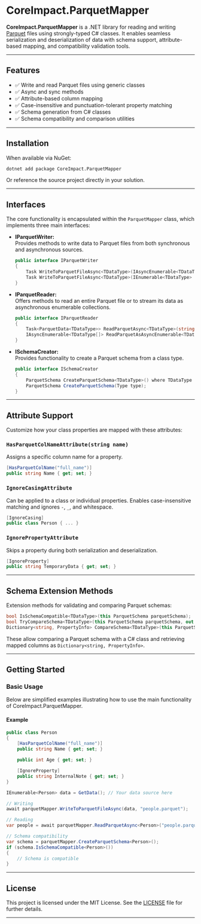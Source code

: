 # CoreImpact.ParquetMapper

**CoreImpact.ParquetMapper** is a .NET library for reading and writing [Parquet](https://parquet.apache.org/) files using strongly-typed C# classes. It enables seamless serialization and deserialization of data with schema support, attribute-based mapping, and compatibility validation tools.

---

## Features

- ✅ Write and read Parquet files using generic classes  
- ✅ Async and sync methods  
- ✅ Attribute-based column mapping  
- ✅ Case-insensitive and punctuation-tolerant property matching  
- ✅ Schema generation from C# classes  
- ✅ Schema compatibility and comparison utilities

---

## Installation

When available via NuGet:

```bash
dotnet add package CoreImpact.ParquetMapper
```

Or reference the source project directly in your solution.

---
## Interfaces

The core functionality is encapsulated within the `ParquetMapper` class, which implements three main interfaces:
  
  - **IParquetWriter:**  
    Provides methods to write data to Parquet files from both synchronous and asynchronous sources.
    ```csharp
    public interface IParquetWriter
    {
        Task WriteToParquetFileAsync<TDataType>(IAsyncEnumerable<TDataType> data, string path, int rowGroupSize = 1_000_000, CancellationToken cancellationToken = default) where TDataType : new();
        Task WriteToParquetFileAsync<TDataType>(IEnumerable<TDataType> data, string path, int rowGroupSize = 1_000_000, CancellationToken cancellationToken = default) where TDataType : new();
    }
    ```
  
  - **IParquetReader:**  
    Offers methods to read an entire Parquet file or to stream its data as asynchronous enumerable collections.
    ```csharp
    public interface IParquetReader
    {
        Task<ParquetData<TDataType>> ReadParquetAsync<TDataType>(string path, CancellationToken cancellationToken = default) where TDataType : new();
        IAsyncEnumerable<TDataType[]> ReadParquetAsAsyncEnumerable<TDataType>(string path, CancellationToken cancellationToken = default) where TDataType : new();
    }
    ```
  
  - **ISchemaCreator:**  
    Provides functionality to create a Parquet schema from a class type.
    ```csharp
    public interface ISchemaCreator
    {
        ParquetSchema CreateParquetSchema<TDataType>() where TDataType : new();
        ParquetSchema CreateParquetSchema(Type type);
    }
    ```
---
## Attribute Support

Customize how your class properties are mapped with these attributes:

### `HasParquetColNameAttribute(string name)`

Assigns a specific column name for a property.

```csharp
[HasParquetColName("full_name")]
public string Name { get; set; }
```

### `IgnoreCasingAttribute`

Can be applied to a class or individual properties. Enables case-insensitive matching and ignores `-`, `_`, and whitespace.

```csharp
[IgnoreCasing]
public class Person { ... }
```

### `IgnorePropertyAttribute`

Skips a property during both serialization and deserialization.

```csharp
[IgnoreProperty]
public string TemporaryData { get; set; }
```

---

## Schema Extension Methods

Extension methods for validating and comparing Parquet schemas:

```csharp
bool IsSchemaCompatible<TDataType>(this ParquetSchema parquetSchema);
bool TryCompareSchema<TDataType>(this ParquetSchema parquetSchema, out Dictionary<string, PropertyInfo>? result);
Dictionary<string, PropertyInfo> CompareSchema<TDataType>(this ParquetSchema parquetSchema);
```

These allow comparing a Parquet schema with a C# class and retrieving mapped columns as `Dictionary<string, PropertyInfo>`.

---
## Getting Started

### Basic Usage

Below are simplified examples illustrating how to use the main functionality of CoreImpact.ParquetMapper.

#### Example

```csharp
public class Person
{
    [HasParquetColName("full_name")]
    public string Name { get; set; }

    public int Age { get; set; }

    [IgnoreProperty]
    public string InternalNote { get; set; }
}

IEnumerable<Person> data = GetData(); // Your data source here

// Writing
await parquetMapper.WriteToParquetFileAsync(data, "people.parquet");

// Reading
var people = await parquetMapper.ReadParquetAsync<Person>("people.parquet");

// Schema compatibility
var schema = parquetMapper.CreateParquetSchema<Person>();
if (schema.IsSchemaCompatible<Person>())
{
    // Schema is compatible
}
```


---


## License

This project is licensed under the MIT License. See the [LICENSE](LICENSE) file for further details.

---
